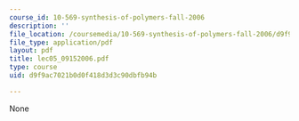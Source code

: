```yaml
---
course_id: 10-569-synthesis-of-polymers-fall-2006
description: ''
file_location: /coursemedia/10-569-synthesis-of-polymers-fall-2006/d9f9ac7021b0d0f418d3d3c90dbfb94b_lec05_09152006.pdf
file_type: application/pdf
layout: pdf
title: lec05_09152006.pdf
type: course
uid: d9f9ac7021b0d0f418d3d3c90dbfb94b

---
```

None